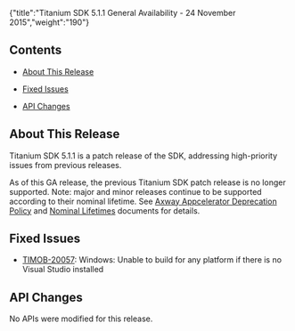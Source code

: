 {"title":"Titanium SDK 5.1.1 General Availability - 24 November 2015","weight":"190"}

## Contents

* [About This Release](#AboutThisRelease)

* [Fixed Issues](#FixedIssues)

* [API Changes](#APIChanges)


## About This Release

Titanium SDK 5.1.1 is a patch release of the SDK, addressing high-priority issues from previous releases.

As of this GA release, the previous Titanium SDK patch release is no longer supported. Note: major and minor releases continue to be supported according to their nominal lifetime. See [Axway Appcelerator Deprecation Policy](/docs/appc/AMPLIFY_Appcelerator_Services_Overview/Axway_Appcelerator_Deprecation_Policy/) and [Nominal Lifetimes](/docs/appc/AMPLIFY_Appcelerator_Services_Overview/Axway_Appcelerator_Product_Lifecycle/#NominalLifetimes) documents for details.

## Fixed Issues

* [TIMOB-20057](https://jira.appcelerator.org/browse/TIMOB-20057): Windows: Unable to build for any platform if there is no Visual Studio installed


## API Changes

No APIs were modified for this release.
